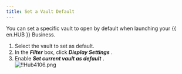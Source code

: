 ```yaml
---
title: Set a Vault Default
---
```

You can set a specific vault to open by default when launching your {{ en.HUB }} Business.  

1. Select the vault to set as default. 
1. In the ***Filter*** box, click ***Display Settings*** . 
1. Enable ***Set current vault as default*** .  
![!!Hub4106.png](https://webdevolutions.azureedge.net/docs/en/hub/Hub4106.png) 

